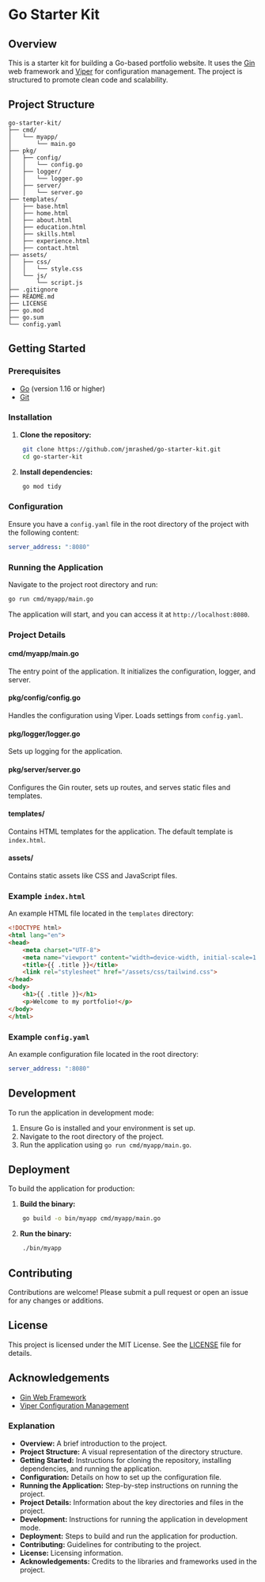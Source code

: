 # Go Starter Kit

## Overview

This is a starter kit for building a Go-based portfolio website. It uses the [Gin](https://github.com/gin-gonic/gin) web framework and [Viper](https://github.com/spf13/viper) for configuration management. The project is structured to promote clean code and scalability.

## Project Structure

```
go-starter-kit/
├── cmd/
│   └── myapp/
│       └── main.go
├── pkg/
│   ├── config/
│   │   └── config.go
│   ├── logger/
│   │   └── logger.go
│   ├── server/
│   │   └── server.go
├── templates/
│   ├── base.html
│   ├── home.html
│   ├── about.html
│   ├── education.html
│   ├── skills.html
│   ├── experience.html
│   ├── contact.html
├── assets/
│   ├── css/
│   │   └── style.css
│   └── js/
│       └── script.js
├── .gitignore
├── README.md
├── LICENSE
├── go.mod
├── go.sum
└── config.yaml

```

## Getting Started

### Prerequisites

- [Go](https://golang.org/dl/) (version 1.16 or higher)
- [Git](https://git-scm.com/)

### Installation

1. **Clone the repository:**

```sh
    git clone https://github.com/jmrashed/go-starter-kit.git
    cd go-starter-kit
```

2. **Install dependencies:**

```sh
    go mod tidy
```

### Configuration

Ensure you have a `config.yaml` file in the root directory of the project with the following content:

```yaml
server_address: ":8080"
```

### Running the Application

Navigate to the project root directory and run:

```sh
go run cmd/myapp/main.go
```

The application will start, and you can access it at `http://localhost:8080`.

### Project Details

#### cmd/myapp/main.go

The entry point of the application. It initializes the configuration, logger, and server.

#### pkg/config/config.go

Handles the configuration using Viper. Loads settings from `config.yaml`.

#### pkg/logger/logger.go

Sets up logging for the application.

#### pkg/server/server.go

Configures the Gin router, sets up routes, and serves static files and templates.

#### templates/

Contains HTML templates for the application. The default template is `index.html`.

#### assets/

Contains static assets like CSS and JavaScript files.

### Example `index.html`

An example HTML file located in the `templates` directory:

```html
<!DOCTYPE html>
<html lang="en">
<head>
    <meta charset="UTF-8">
    <meta name="viewport" content="width=device-width, initial-scale=1.0">
    <title>{{ .title }}</title>
    <link rel="stylesheet" href="/assets/css/tailwind.css">
</head>
<body>
    <h1>{{ .title }}</h1>
    <p>Welcome to my portfolio!</p>
</body>
</html>
```

### Example `config.yaml`

An example configuration file located in the root directory:

```yaml
server_address: ":8080"
```

## Development

To run the application in development mode:

1. Ensure Go is installed and your environment is set up.
2. Navigate to the root directory of the project.
3. Run the application using `go run cmd/myapp/main.go`.

## Deployment

To build the application for production:

1. **Build the binary:**

```sh
    go build -o bin/myapp cmd/myapp/main.go
```

2. **Run the binary:**

```sh
    ./bin/myapp
```

## Contributing

Contributions are welcome! Please submit a pull request or open an issue for any changes or additions.

## License

This project is licensed under the MIT License. See the [LICENSE](LICENSE) file for details.

## Acknowledgements

- [Gin Web Framework](https://github.com/gin-gonic/gin)
- [Viper Configuration Management](https://github.com/spf13/viper)
 

### Explanation

- **Overview:** A brief introduction to the project.
- **Project Structure:** A visual representation of the directory structure.
- **Getting Started:** Instructions for cloning the repository, installing dependencies, and running the application.
- **Configuration:** Details on how to set up the configuration file.
- **Running the Application:** Step-by-step instructions on running the project.
- **Project Details:** Information about the key directories and files in the project.
- **Development:** Instructions for running the application in development mode.
- **Deployment:** Steps to build and run the application for production.
- **Contributing:** Guidelines for contributing to the project.
- **License:** Licensing information.
- **Acknowledgements:** Credits to the libraries and frameworks used in the project.
 